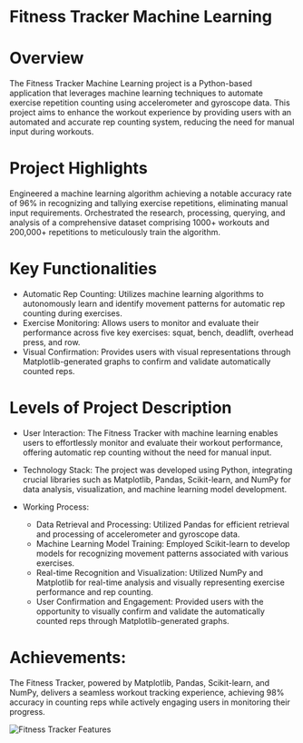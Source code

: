 # Fitness Tracker Machine Learning

# Overview
The Fitness Tracker Machine Learning project is a Python-based application that leverages machine learning techniques to automate exercise repetition counting using accelerometer and gyroscope data. This project aims to enhance the workout experience by providing users with an automated and accurate rep counting system, reducing the need for manual input during workouts.

# Project Highlights
Engineered a machine learning algorithm achieving a notable accuracy rate of 96% in recognizing and tallying exercise repetitions, eliminating manual input requirements.
Orchestrated the research, processing, querying, and analysis of a comprehensive dataset comprising 1000+ workouts and 200,000+ repetitions to meticulously train the algorithm.

# Key Functionalities
* Automatic Rep Counting: Utilizes machine learning algorithms to autonomously learn and identify movement patterns for automatic rep counting during exercises.
* Exercise Monitoring: Allows users to monitor and evaluate their performance across five key exercises: squat, bench, deadlift, overhead press, and row.
* Visual Confirmation: Provides users with visual representations through Matplotlib-generated graphs to confirm and validate automatically counted reps.

# Levels of Project Description

- User Interaction:
The Fitness Tracker with machine learning enables users to effortlessly monitor and evaluate their workout performance, offering automatic rep counting without the need for manual input.

- Technology Stack:
The project was developed using Python, integrating crucial libraries such as Matplotlib, Pandas, Scikit-learn, and NumPy for data analysis, visualization, and machine learning model development.

- Working Process:
  - Data Retrieval and Processing: Utilized Pandas for efficient retrieval and processing of accelerometer and gyroscope data.
  - Machine Learning Model Training: Employed Scikit-learn to develop models for recognizing movement patterns associated with various exercises.
  - Real-time Recognition and Visualization: Utilized NumPy and Matplotlib for real-time analysis and visually representing exercise performance and rep counting.
  - User Confirmation and Engagement: Provided users with the opportunity to visually confirm and validate the automatically counted reps through Matplotlib-generated graphs.

# Achievements:
The Fitness Tracker, powered by Matplotlib, Pandas, Scikit-learn, and NumPy, delivers a seamless workout tracking experience, achieving 98% accuracy in counting reps while actively engaging users in monitoring their progress.

![Fitness Tracker Features](https://github.com/Juan-Carlos-D/fitness-tracker/assets/134022726/cd0e99a2-b2f1-4e32-9669-0f8993e47702)
